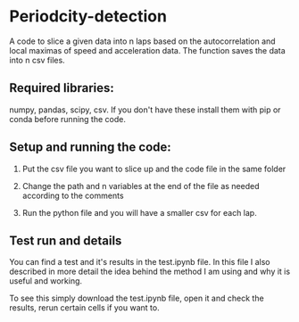 # Periodcity-detection
A code to slice a given data into n laps based on the autocorrelation and local maximas of speed and acceleration data. The function saves the data into n csv files.
## Required libraries:
numpy, pandas, scipy, csv. 
If you don't have these install them with pip or conda before running the code.

## Setup and running the code:
1. Put the csv file you want to slice up and the code file in the same folder

2. Change the path and n variables at the end of the file as needed according to the comments

3. Run the python file and you will have a smaller csv for each lap.

## Test run and details

You can find a test and it's results in the test.ipynb file. In this file I also described in more detail the idea behind the method I am using and why it is useful and working. 

To see this simply download the test.ipynb file, open it and check the results, rerun certain cells if you want to.
